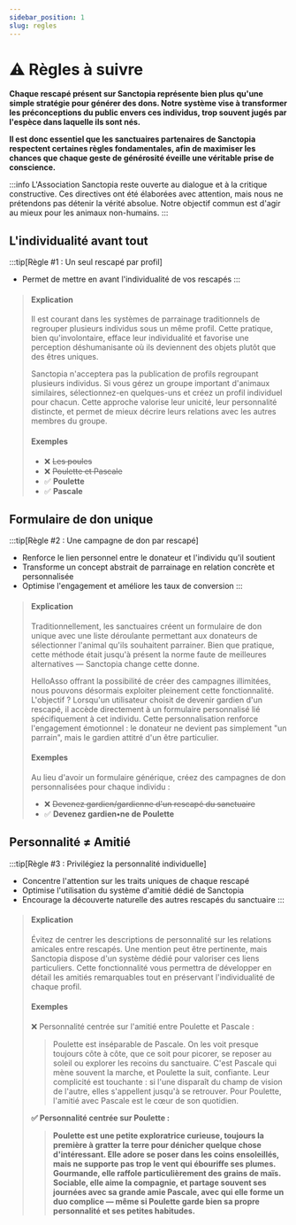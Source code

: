 ```yaml
---
sidebar_position: 1
slug: regles
---
```


# ⚠️ Règles à suivre

**Chaque rescapé présent sur Sanctopia représente bien plus qu'une simple stratégie pour générer des dons. Notre système vise à transformer les préconceptions du public envers ces individus, trop souvent jugés par l'espèce dans laquelle ils sont nés.**

**Il est donc essentiel que les sanctuaires partenaires de Sanctopia respectent certaines règles fondamentales, afin de maximiser les chances que chaque geste de générosité éveille une véritable prise de conscience.**

:::info
L'Association Sanctopia reste ouverte au dialogue et à la critique constructive. Ces directives ont été élaborées avec attention, mais nous ne prétendons pas détenir la vérité absolue. Notre objectif commun est d'agir au mieux pour les animaux non-humains.
:::

## L'individualité avant tout

:::tip[Règle #1 : Un seul rescapé par profil]
- Permet de mettre en avant l'individualité de vos rescapés
:::

 > #### Explication
 > Il est courant dans les systèmes de parrainage traditionnels de regrouper plusieurs individus sous un même profil. Cette pratique, bien qu'involontaire, efface leur individualité et favorise une perception déshumanisante où ils deviennent des objets plutôt que des êtres uniques.
 >
 > Sanctopia n'acceptera pas la publication de profils regroupant plusieurs individus. Si vous gérez un groupe important d'animaux similaires, sélectionnez-en quelques-uns et créez un profil individuel pour chacun. Cette approche valorise leur unicité, leur personnalité distincte, et permet de mieux décrire leurs relations avec les autres membres du groupe.
 > #### Exemples
 > - ❌ ~~Les poules~~
 > - ❌ ~~Poulette et Pascale~~
 > - ✅ **Poulette**
 > - ✅ **Pascale**


## Formulaire de don unique
:::tip[Règle #2 : Une campagne de don par rescapé]
- Renforce le lien personnel entre le donateur et l'individu qu'il soutient
- Transforme un concept abstrait de parrainage en relation concrète et personnalisée
- Optimise l'engagement et améliore les taux de conversion
:::
 > #### Explication
 > Traditionnellement, les sanctuaires créent un formulaire de don unique avec une liste déroulante permettant aux donateurs de sélectionner l'animal qu'ils souhaitent parrainer. Bien que pratique, cette méthode était jusqu'à présent la norme faute de meilleures alternatives — Sanctopia change cette donne.
 > 
 > HelloAsso offrant la possibilité de créer des campagnes illimitées, nous pouvons désormais exploiter pleinement cette fonctionnalité. L'objectif ? Lorsqu'un utilisateur choisit de devenir gardien d'un rescapé, il accède directement à un formulaire personnalisé lié spécifiquement à cet individu. Cette personnalisation renforce l'engagement émotionnel : le donateur ne devient pas simplement "un parrain", mais le gardien attitré d'un être particulier.
 > 
 > 
 > #### Exemples
 > 
 > Au lieu d'avoir un formulaire générique, créez des campagnes de don personnalisées pour chaque individu :
 > 
 > - ❌ ~~Devenez gardien/gardienne d'un rescapé du sanctuaire~~
 > - ✅ **Devenez gardien•ne de Poulette**

## Personnalité ≠ Amitié

:::tip[Règle #3 : Privilégiez la personnalité individuelle]
- Concentre l'attention sur les traits uniques de chaque rescapé
- Optimise l'utilisation du système d'amitié dédié de Sanctopia
- Encourage la découverte naturelle des autres rescapés du sanctuaire
:::

 > #### Explication
 > Évitez de centrer les descriptions de personnalité sur les relations amicales entre rescapés. Une mention peut être pertinente, mais Sanctopia dispose d'un système dédié pour valoriser ces liens particuliers. Cette fonctionnalité vous permettra de développer en détail les amitiés remarquables tout en préservant l'individualité de chaque profil.
 > 
 > #### Exemples
 > 
 > ❌ Personnalité centrée sur l'amitié entre Poulette et Pascale :
 > 
 > > Poulette est inséparable de Pascale. On les voit presque toujours côte à côte, que ce soit pour picorer, se reposer au soleil ou explorer les recoins du sanctuaire. C'est Pascale qui mène souvent la marche, et Poulette la suit, confiante. Leur complicité est touchante : si l'une disparaît du champ de vision de l'autre, elles s'appellent jusqu'à se retrouver. Pour Poulette, l'amitié avec Pascale est le cœur de son quotidien.
 > 
 > **✅ Personnalité centrée sur Poulette :**
 > 
 > > **Poulette est une petite exploratrice curieuse, toujours la première à gratter la terre pour dénicher quelque chose d'intéressant. Elle adore se poser dans les coins ensoleillés, mais ne supporte pas trop le vent qui ébouriffe ses plumes. Gourmande, elle raffole particulièrement des grains de maïs. Sociable, elle aime la compagnie, et partage souvent ses journées avec sa grande amie Pascale, avec qui elle forme un duo complice — même si Poulette garde bien sa propre personnalité et ses petites habitudes.**
 > 